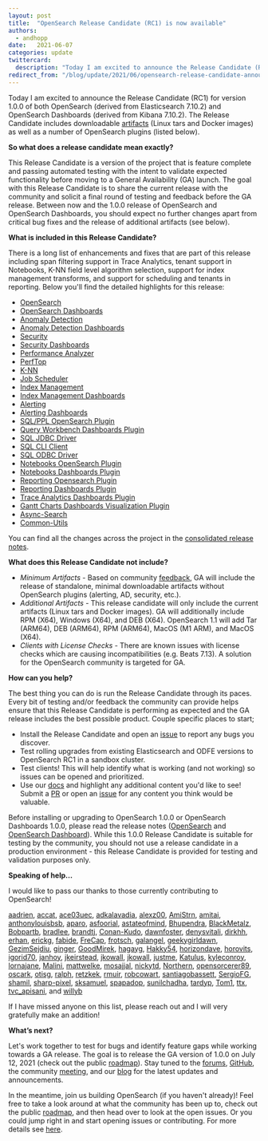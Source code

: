 ```yaml
---
layout: post
title:  "OpenSearch Release Candidate (RC1) is now available"
authors: 
  - andhopp
date:   2021-06-07
categories: update
twittercard:
  description: "Today I am excited to announce the Release Candidate (RC1) for version 1.0.0 of both OpenSearch (derived from Elasticsearch 7.10.2) and OpenSearch Dashboards (derived from Kibana 7.10.2). The Release Candidate includes downloadable artifacts (Linux tars and Docker images) as well as a number of OpenSearch plugins (listed below)."
redirect_from: "/blog/update/2021/06/opensearch-release-candidate-announcement/"
---
```


Today I am excited to announce the Release Candidate (RC1) for version 1.0.0 of both OpenSearch (derived from Elasticsearch 7.10.2) and OpenSearch Dashboards (derived from Kibana 7.10.2). The Release Candidate includes downloadable [artifacts](https://opensearch.org/downloads.html) (Linux tars and Docker images) as well as a number of OpenSearch plugins (listed below). 

**So what does a release candidate mean exactly?**

This Release Candidate is a version of the project that is feature complete and passing automated testing with the intent to validate expected functionality before moving to a General Availability (GA) launch. The goal with this Release Candidate is to share the current release with the community and solicit a final round of testing and feedback before the GA release. Between now and the 1.0.0 release of OpenSearch and OpenSearch Dashboards, you should expect no further changes apart from critical bug fixes and the release of additional artifacts (see below). 

**What is included in this Release Candidate?**

There is a long list of enhancements and fixes that are part of this release including span filtering support in Trace Analytics, tenant support in Notebooks, K-NN field level algorithm selection, support for index management transforms, and support for scheduling and tenants in reporting. Below you'll find the detailed highlights for this release:

- [OpenSearch](https://github.com/opensearch-project/OpenSearch/blob/main/release-notes/opensearch.release-notes-1.0.0-rc1.md)
- [OpenSearch Dashboards](https://github.com/opensearch-project/OpenSearch-Dashboards/blob/1.x/release-notes/opensearch-dashboards.release-notes-1.0.0-rc1.md)
- [Anomaly Detection](https://github.com/opensearch-project/anomaly-detection/blob/1.x/release-notes/opensearch-anomaly-detection.release-notes-1.0.0.0-rc1.md)
- [Anomaly Detection Dashboards](https://github.com/opensearch-project/anomaly-detection-dashboards-plugin/blob/1.x/release-notes/opensearch-anomaly-detection-dashboards.release-notes-1.0.0.0-rc1.md)
- [Security](https://github.com/opensearch-project/security-dashboards-plugin/blob/1.x/release-notes/opensearch-security-dashboards-plugin.release-notes-1.0.0.0-rc1.md)
- [Security Dashboards](https://github.com/opensearch-project/security/blob/1.x/release-notes/opensearch-security.release-notes-1.0.0.0-rc1.md)
- [Performance Analyzer](https://github.com/opensearch-project/performance-analyzer/blob/1.x/release-notes/opensearch-performance-analyzer.release-notes-1.0.0.0-rc1.md)
- [PerfTop](https://github.com/opensearch-project/perftop/blob/1.x/release-notes/opensearch-perftop.release-notes-1.0.0.0-rc1.md)
- [K-NN](https://github.com/opensearch-project/k-NN/blob/1.x/release-notes/opensearch-knn.release-notes-1.0.0.0-rc1.md)
- [Job Scheduler](https://github.com/opensearch-project/job-scheduler/blob/1.x/release-notes/opensearch.job-scheduler.release-notes-1.0.0.0-rc1.md)
- [Index Management](https://github.com/opensearch-project/index-management/blob/1.x/release-notes/opensearch-index-management.release-notes-1.0.0.0-rc1.md)
- [Index Management Dashboards](https://github.com/opensearch-project/index-management-dashboards-plugin/blob/1.x/release-notes/opensearch-index-management-dashboards-plugin.release-notes-1.0.0.0-rc1.md)
- [Alerting](https://github.com/opensearch-project/alerting/blob/1.x/release-notes/opensearch-alerting.release-notes-1.0.0.0-rc1.md)
- [Alerting Dashboards](https://github.com/opensearch-project/alerting-dashboards-plugin/blob/1.x/release-notes/opensearch-alerting-dashboards-plugin.release-notes-1.0.0.0-rc1.md)
- [SQL/PPL OpenSearch Plugin](https://github.com/opensearch-project/sql/blob/1.x/release-notes/opensearch-sql.release-notes-1.0.0.0-rc1.md)
- [Query Workbench Dashboards Plugin](https://github.com/opensearch-project/sql/blob/1.x/release-notes/opensearch-sql.release-notes-1.0.0.0-rc1.md)
- [SQL JDBC Driver](https://github.com/opensearch-project/sql/blob/1.x/release-notes/opensearch-sql.release-notes-1.0.0.0-rc1.md)
- [SQL CLI Client](https://github.com/opensearch-project/sql/blob/1.x/release-notes/opensearch-sql.release-notes-1.0.0.0-rc1.md)
- [SQL ODBC Driver](https://github.com/opensearch-project/sql/blob/1.x/release-notes/opensearch-sql.release-notes-1.0.0.0-rc1.md)
- [Notebooks OpenSearch Plugin](https://github.com/opensearch-project/dashboards-notebooks/blob/1.x/release-notes/opensearch-dashboards-notebooks.release-notes-1.0.0.0-rc1.md)
- [Notebooks Dashboards Plugin](https://github.com/opensearch-project/dashboards-notebooks/blob/1.x/release-notes/opensearch-dashboards-notebooks.release-notes-1.0.0.0-rc1.md)
- [Reporting Opensearch Plugin](https://github.com/opensearch-project/dashboards-reports/blob/1.x/release-notes/opensearch-dashboards-reports.release-notes-1.0.0.0-rc1.md)
- [Reporting Dashboards Plugin](https://github.com/opensearch-project/dashboards-reports/blob/1.x/release-notes/opensearch-dashboards-reports.release-notes-1.0.0.0-rc1.md)
- [Trace Analytics Dashboards Plugin](https://github.com/opensearch-project/trace-analytics/blob/1.x/release-notes/opensearch-trace-analytics.release-notes-1.0.0.0-rc1.md)
- [Gantt Charts Dashboards Visualization Plugin](https://github.com/opensearch-project/dashboards-visualizations/blob/1.x/release-notes/opensearch-dashboards-visualizations.release-notes-1.0.0.0-rc1.md)
- [Async-Search](https://github.com/opensearch-project/asynchronous-search/blob/1.x/release-notes/opensearch-asynchronous-search.release-notes-1.0.0.0-rc1.md)
- [Common-Utils](https://github.com/opensearch-project/common-utils/blob/1.x/release-notes/opensearch-common-utils.release-notes-1.0.0.0-rc1.md)

You can find all the changes across the project in the [consolidated release notes](https://github.com/opensearch-project/opensearch-build/blob/opensearch-1.0.0-rc1/release-notes/opensearch-release-notes-1.0.0-rc1.md). 

**What does this Release Candidate not include?** 

* *Minimum Artifacts* - Based on community [feedback](https://github.com/opensearch-project/opensearch-build/issues/31), GA will include the release of standalone, minimal downloadable artifacts without OpenSearch plugins (alerting, AD, security, etc.).
* *Additional Artifacts* - This release candidate will only include the current artifacts (Linux tars and Docker images). GA will additionally include RPM (X64), Windows (X64), and DEB (X64). OpenSearch 1.1 will add Tar (ARM64), DEB (ARM64), RPM (ARM64), MacOS (M1 ARM), and MacOS (X64). 
* *Clients with License Checks* - There are known issues with license checks which are causing incompatibilities (e.g. Beats 7.13). A solution for the OpenSearch community is targeted for GA.

**How can you help?** 

The best thing you can do is run the Release Candidate through its paces. Every bit of testing and/or feedback the community can provide helps ensure that this Release Candidate is performing as expected and the GA release includes the best possible product. Couple specific places to start;

- Install the Release Candidate and open an [issue](https://github.com/opensearch-project/OpenSearch/issues) to report any bugs you discover. 
- Test rolling upgrades from existing Elasticsearch and ODFE versions to OpenSearch RC1 in a sandbox cluster.
- Test clients! This will help identify what is working (and not working) so issues can be opened and prioritized. 
- Use our [docs](https://opensearch.org/docs/) and highlight any additional content you'd like to see! Submit a [PR](https://github.com/opensearch-project/documentation-website/pulls) or open an [issue](https://github.com/opensearch-project/documentation-website/issues) for any content you think would be valuable.

Before installing or upgrading to OpenSearch 1.0.0 or OpenSearch Dashboards 1.0.0, please read the release notes ([OpenSearch](https://github.com/opensearch-project/OpenSearch/blob/main/release-notes/opensearch.release-notes-1.0.0-rc1.md) and [OpenSearch Dashboard](https://github.com/opensearch-project/OpenSearch-Dashboards/blob/1.x/release-notes/opensearch-dashboards.release-notes-1.0.0-rc1.md)). While this 1.0.0 Release Candidate is suitable for testing by the community, you should not use a release candidate in a production environment - this Release Candidate is provided for testing and validation purposes only.

**Speaking of help...**

I would like to pass our thanks to those currently contributing to OpenSearch! 

[aadrien](https://discuss.opendistrocommunity.dev/u/aadrien), [accat](https://discuss.opendistrocommunity.dev/u/accat), [ace03uec](https://github.com/ace03uec), [adkalavadia](https://discuss.opendistrocommunity.dev/u/adkalavadia), [alexz00](https://discuss.opendistrocommunity.dev/u/alexz00), [AmiStrn](https://github.com/AmiStrn), [amitai](https://discuss.opendistrocommunity.dev/u/amitai), [anthonylouisbsb](https://github.com/anthonylouisbsb), [aparo](https://discuss.opendistrocommunity.dev/u/aparo), [asfoorial](https://discuss.opendistrocommunity.dev/u/asfoorial), [astateofmind](https://discuss.opendistrocommunity.dev/u/astateofmind), [Bhupendra](https://discuss.opendistrocommunity.dev/u/Bhupendra), [BlackMetalz](https://discuss.opendistrocommunity.dev/u/BlackMetalz), [Bobpartb](https://discuss.opendistrocommunity.dev/u/Bobpartb), [bradlee](https://discuss.opendistrocommunity.dev/u/bradlee), [brandtj](https://discuss.opendistrocommunity.dev/u/brandtj), [Conan-Kudo](https://github.com/Conan-Kudo), [dawnfoster](https://discuss.opendistrocommunity.dev/u/dawnfoster), [denysvitali](https://github.com/denysvitali), [dirkhh](https://discuss.opendistrocommunity.dev/u/dirkhh), [erhan](https://discuss.opendistrocommunity.dev/u/erhan), [erickg](https://discuss.opendistrocommunity.dev/u/erickg), [fabide](https://discuss.opendistrocommunity.dev/u/fabide), [FreCap](https://github.com/FreCap), [frotsch](https://discuss.opendistrocommunity.dev/u/frotsch), [galangel](https://github.com/galangel), [geekygirldawn](https://github.com/geekygirldawn), [GezimSejdiu](https://discuss.opendistrocommunity.dev/u/GezimSejdiu), [ginger](https://discuss.opendistrocommunity.dev/u/ginger), [GoodMirek](https://discuss.opendistrocommunity.dev/u/GoodMirek), [hagayg](https://discuss.opendistrocommunity.dev/u/hagayg), [Hakky54](https://github.com/Hakky54), [horizondave](https://discuss.opendistrocommunity.dev/u/horizondave), [horovits](https://discuss.opendistrocommunity.dev/u/horovits), [igorid70](https://discuss.opendistrocommunity.dev/u/igorid70), [janhoy](https://discuss.opendistrocommunity.dev/u/janhoy), [jkeirstead](https://discuss.opendistrocommunity.dev/u/jkeirstead), [jkowall](https://discuss.opendistrocommunity.dev/u/jkowall), [jkowall](https://github.com/jkowall), [justme](https://discuss.opendistrocommunity.dev/u/justme), [Katulus](https://discuss.opendistrocommunity.dev/u/Katulus), [kyleconroy](https://github.com/kyleconroy), [lornajane](https://discuss.opendistrocommunity.dev/u/lornajane), [Malini](https://discuss.opendistrocommunity.dev/u/Malini), [mattwelke](https://discuss.opendistrocommunity.dev/u/mattwelke), [mosajjal](https://discuss.opendistrocommunity.dev/u/mosajjal), [nickytd](https://discuss.opendistrocommunity.dev/u/nickytd), [Northern](https://discuss.opendistrocommunity.dev/u/Northern), [opensorcerer89](https://discuss.opendistrocommunity.dev/u/opensorcerer89), [oscark](https://discuss.opendistrocommunity.dev/u/oscark), [otisg](https://discuss.opendistrocommunity.dev/u/otisg), [ralph](https://discuss.opendistrocommunity.dev/u/ralph), [retzkek](https://discuss.opendistrocommunity.dev/u/retzkek), [rmuir](https://github.com/rmuir), [robcowart](https://discuss.opendistrocommunity.dev/u/robcowart), [santiagobassett](https://discuss.opendistrocommunity.dev/u/santiagobassett), [SergioFG](https://discuss.opendistrocommunity.dev/u/SergioFG), [shamil](https://discuss.opendistrocommunity.dev/u/shamil), [sharp-pixel](https://github.com/sharp-pixel), [sksamuel](https://discuss.opendistrocommunity.dev/u/sksamuel), [spapadop](https://discuss.opendistrocommunity.dev/u/spapadop), [sunilchadha](https://discuss.opendistrocommunity.dev/u/sunilchadha), [tardyp](https://discuss.opendistrocommunity.dev/u/tardyp), [Tom1](https://discuss.opendistrocommunity.dev/u/Tom1), [ttx](https://discuss.opendistrocommunity.dev/u/ttx), [tvc_apisani](https://discuss.opendistrocommunity.dev/u/tvc_apisani), and [willyb](https://discuss.opendistrocommunity.dev/u/willyb)

If I have missed anyone on this list, please reach out and I will very gratefully make an addition!

**What’s next?**

Let's work together to test for bugs and identify feature gaps while working towards a GA release. The goal is to release the GA version of 1.0.0 on July 12, 2021 (check out the public [roadmap](https://github.com/orgs/opensearch-project/projects/1)). Stay tuned to the [forums](https://discuss.opendistrocommunity.dev/), [GitHub](https://github.com/opensearch-project), the community [meeting](https://www.meetup.com/Open-Distro-for-Elasticsearch-Meetup-Group), and our [blog](https://opensearch.org/blog/) for the latest updates and announcements. 

In the meantime, join us building OpenSearch (if you haven't already)! Feel free to take a look around at what the community has been up to, check out the public [roadmap](https://github.com/orgs/opensearch-project/projects/1), and then head over to look at the open issues. Or you could jump right in and start opening issues or contributing. For more details see [here](https://github.com/opensearch-project/OpenSearch/blob/1.x/CONTRIBUTING.md).
